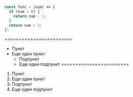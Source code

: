 
```javascript
const func = (num) => {
  if (num > 0) {
    return num - 1;
  }
  return num + 1;
};
```
========================
* Пункт
* Еще один пункт
  * Подпункт
  * Еще один подпункт
========================
1. Пункт
1. Еще один пункт
  1. Подпункт
  1. Еще один подпункт